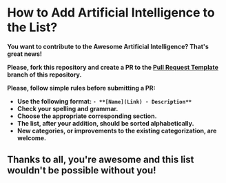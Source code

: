 # How to Add Artificial Intelligence to the List?

**You want to contribute to the Awesome Artificial Intelligence? That's great news!**

**Please, fork this repository and create a PR to the [Pull Request Template](https://github.com/nikit0ns/artificial-intelligence-library/blob/master/.github/Pull_Request_Template.md) branch of this repository.**

**Please, follow simple rules before submitting a PR:**

- **Use the following format: `- **[Name](Link) - Description**`**
- **Check your spelling and grammar.**
- **Choose the appropriate corresponding section.**
- **The list, after your addition, should be sorted alphabetically.**
- **New categories, or improvements to the existing categorization, are welcome.**

## Thanks to all, you're awesome and this list wouldn't be possible without you!
